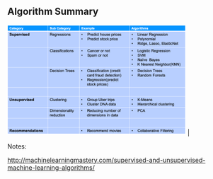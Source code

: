 ## Algorithm Summary

<img src="../../assets/images/machine-learning/algorithm-summary-1.png" style="width:80%;"/>                                                  |

Notes:

http://machinelearningmastery.com/supervised-and-unsupervised-machine-learning-algorithms/
